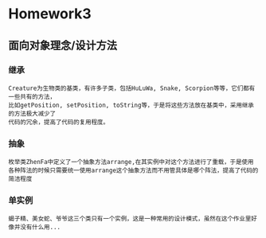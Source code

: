 # Homework3
## 面向对象理念/设计方法
### 继承
    Creature为生物类的基类，有许多子类，包括HuLuWa, Snake, Scorpion等等，它们都有一些共有的方法，
    比如getPosition, setPosition, toString等，于是将这些方法放在基类中，采用继承的方法极大减少了
    代码的冗余，提高了代码的复用程度。

### 抽象
    枚举类ZhenFa中定义了一个抽象方法arrange,在其实例中对这个方法进行了重载，于是使用各种阵法的时候只需要统一使用arrange这个抽象方法而不用管具体是哪个阵法，提高了代码的简洁程度

### 单实例
    蝎子精、美女蛇、爷爷这三个类只有一个实例，这是一种常用的设计模式，虽然在这个作业里好像并没有什么用...
